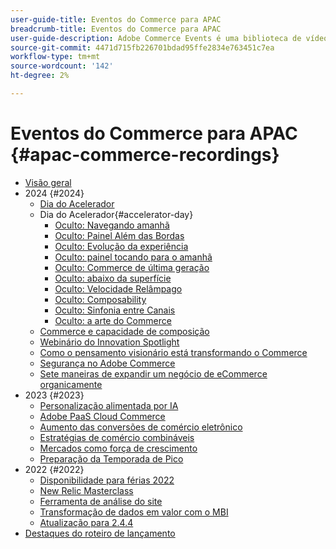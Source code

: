 ```yaml
---
user-guide-title: Eventos do Commerce para APAC
breadcrumb-title: Eventos do Commerce para APAC
user-guide-description: Adobe Commerce Events é uma biblioteca de vídeos na qual especialistas e colegas compartilham suas ideias e ideias sobre como usar o Adobe Commerce.
source-git-commit: 4471d715fb226701bdad95ffe2834e763451c7ea
workflow-type: tm+mt
source-wordcount: '142'
ht-degree: 2%

---
```



# Eventos do Commerce para APAC {#apac-commerce-recordings}

+ [Visão geral](overview.md)
+ 2024 {#2024}
   + [Dia do Acelerador](2024/accelerator-day/overview.md)
   + Dia do Acelerador{#accelerator-day}
      + [Oculto: Navegando amanhã](./2024/accelerator-day/navigating-tomorrow.md)
      + [Oculto: Painel Além das Bordas](./2024/accelerator-day/panel-beyond-borders.md)
      + [Oculto: Evolução da experiência](./2024/accelerator-day/experience-evolution.md)
      + [Oculto: painel tocando para o amanhã](./2024/accelerator-day/panel-tapping-into-tomorrow.md)
      + [Oculto: Commerce de última geração](./2024/accelerator-day/next-gen-commerce.md)
      + [Oculto: abaixo da superfície](./2024/accelerator-day/beneath-the-surface.md)
      + [Oculto: Velocidade Relâmpago](./2024/accelerator-day/lightning-speed.md)
      + [Oculto: Composability](./2024/accelerator-day/composability.md)
      + [Oculto: Sinfonia entre Canais](./2024/accelerator-day/cross-channel-symphony.md)
      + [Oculto: a arte do Commerce](./2024/accelerator-day/the-art-of-commerce.md)
   + [Commerce e capacidade de composição](2024/commerce-and-composability.md)
   + [Webinário do Innovation Spotlight](2024/innovation-spotlight.md)
   + [Como o pensamento visionário está transformando o Commerce](2024/visionary-thinking.md)
   + [Segurança no Adobe Commerce](2024/security-overview.md)
   + [Sete maneiras de expandir um negócio de eCommerce organicamente](2024/grow-ecommerce-business.md)
+ 2023 {#2023}
   + [Personalização alimentada por IA](2023/ai-personalisation.md)
   + [Adobe PaaS Cloud Commerce](2023/adobes-paas-cloud-commerce.md)
   + [Aumento das conversões de comércio eletrônico](2023/ecommerce-conversions.md)
   + [Estratégias de comércio combináveis](2023/composable-commerce.md)
   + [Mercados como força de crescimento](2023/marketplaces.md)
   + [Preparação da Temporada de Pico](2023/peak-season-prep.md)
+ 2022 {#2022}
   + [Disponibilidade para férias 2022](2022/holiday.md)
   + [New Relic Masterclass](2022/new-relic.md)
   + [Ferramenta de análise do site](2022/analysis-tool.md)
   + [Transformação de dados em valor com o MBI](2022/mbi.md)
   + [Atualização para 2.4.4](2022/upgrade.md)
+ [Destaques do roteiro de lançamento](release-highlights.md)

<!--+ Commerce Events {#commerce-events}
  + [Overview](commerce-events/overview.md)
  + 2022 {#2022}
    + [Top Tips and Tricks for Adobe Campaign Standard](customer-journeys/2022/tips-and-tricks.md)
    + [Develop and customize data models in Adobe [!DNL Campaign Classic]](customer-journeys/2022/data-models.md)

+ Data and insights {#commerce-release-updates}
  + [Overview](commerce-release-updates/overview.md)
  + 2022 {#2022}
    + [Innovations and trends](data-and-insights/2022/innovations.md)
    + [Sensei and Analysis Workspace](data-and-insights/2022/sensei.md)
    + [Personalize and automate with Adobe Target](data-and-insights/2022/personalize.md)
    + [Analytics and Target applications for Mobile and Apps](data-and-insights/2022/mobile-and-apps.md)
    + [Cross Device Analytics and Customer Journey Analytics](data-and-insights/2022/cross-device-analytics.md) -->